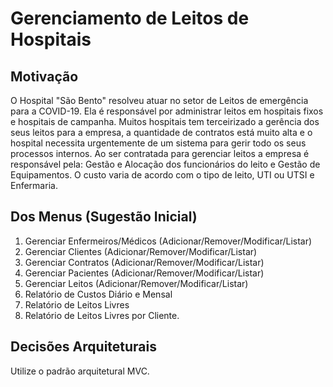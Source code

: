 # Gerenciamento de Leitos de Hospitais

## Motivação

O Hospital "São Bento" resolveu atuar no setor de Leitos
de emergência para a COVID-19. Ela é responsável por administrar
leitos em hospitais fixos e hospitais de campanha. Muitos hospitais
tem terceirizado a gerência dos seus leitos para a empresa, a quantidade
de contratos está muito alta e o hospital necessita urgentemente de um
sistema para gerir todo os seus processos internos. Ao ser contratada
para gerenciar leitos a empresa é responsável pela: Gestão e Alocação
dos funcionários do leito e Gestão de Equipamentos. O custo varia 
de acordo com o tipo de leito, UTI ou UTSI e Enfermaria.


## Dos Menus (Sugestão Inicial)

1. Gerenciar Enfermeiros/Médicos (Adicionar/Remover/Modificar/Listar)
2. Gerenciar Clientes (Adicionar/Remover/Modificar/Listar)
3. Gerenciar Contratos (Adicionar/Remover/Modificar/Listar)
4. Gerenciar Pacientes (Adicionar/Remover/Modificar/Listar)
5. Gerenciar Leitos (Adicionar/Remover/Modificar/Listar)
6. Relatório de Custos Diário e Mensal
7. Relatório de Leitos Livres
8. Relatório de Leitos Livres por Cliente.

## Decisões Arquiteturais

Utilize o padrão arquitetural MVC.